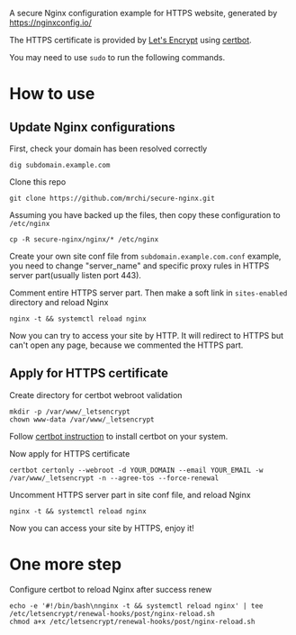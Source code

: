 A secure Nginx configuration example for HTTPS website, generated by https://nginxconfig.io/

The HTTPS certificate is provided by [Let's Encrypt](https://letsencrypt.org/) using [certbot](https://certbot.eff.org/).

You may need to use `sudo` to run the following commands.

# How to use

## Update Nginx configurations

First, check your domain has been resolved correctly
```
dig subdomain.example.com
```

Clone this repo
```
git clone https://github.com/mrchi/secure-nginx.git
```

Assuming you have backed up the files, then copy these configuration to `/etc/nginx`
```
cp -R secure-nginx/nginx/* /etc/nginx
```

Create your own site conf file from `subdomain.example.com.conf` example, you need to change "server_name" and specific proxy rules in HTTPS server part(usually listen port 443).

Comment entire HTTPS server part. Then make a soft link in `sites-enabled` directory and reload Nginx
```
nginx -t && systemctl reload nginx
```

Now you can try to access your site by HTTP. It will redirect to HTTPS but can't open any page, because we commented the HTTPS part.

## Apply for HTTPS certificate

Create directory for certbot webroot validation
```
mkdir -p /var/www/_letsencrypt
chown www-data /var/www/_letsencrypt
```

Follow [certbot instruction](https://certbot.eff.org/instructions) to install certbot on your system.

Now apply for HTTPS certificate
```
certbot certonly --webroot -d YOUR_DOMAIN --email YOUR_EMAIL -w /var/www/_letsencrypt -n --agree-tos --force-renewal
```

Uncomment HTTPS server part in site conf file, and reload Nginx
```
nginx -t && systemctl reload nginx
```

Now you can access your site by HTTPS, enjoy it!

# One more step

Configure certbot to reload Nginx after success renew
```
echo -e '#!/bin/bash\nnginx -t && systemctl reload nginx' | tee /etc/letsencrypt/renewal-hooks/post/nginx-reload.sh
chmod a+x /etc/letsencrypt/renewal-hooks/post/nginx-reload.sh
```
